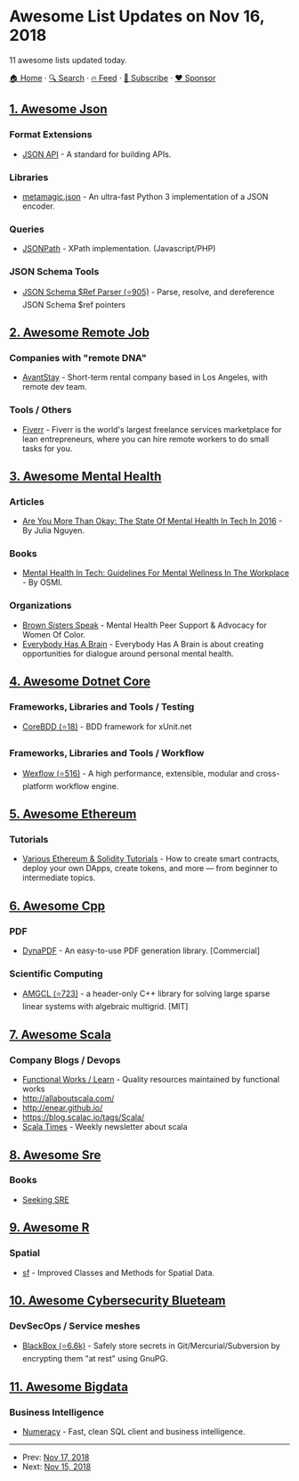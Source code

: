 # Awesome List Updates on Nov 16, 2018

11 awesome lists updated today.

[🏠 Home](/README.md) · [🔍 Search](https://www.trackawesomelist.com/search/) · [🔥 Feed](https://www.trackawesomelist.com/rss.xml) · [📮 Subscribe](https://trackawesomelist.us17.list-manage.com/subscribe?u=d2f0117aa829c83a63ec63c2f&id=36a103854c) · [❤️  Sponsor](https://github.com/sponsors/theowenyoung)



## [1. Awesome Json](/content/burningtree/awesome-json/README.md)

### Format Extensions

*   [JSON API](https://jsonapi.org/) - A standard for building APIs.

### Libraries

*   [metamagic.json](https://pypi.org/project/metamagic.json/) - An ultra-fast Python 3 implementation of a JSON encoder.

### Queries

*   [JSONPath](https://goessner.net/articles/JsonPath/) - XPath implementation. (Javascript/PHP)

### JSON Schema Tools

*   [JSON Schema $Ref Parser (⭐905)](https://github.com/APIDevTools/json-schema-ref-parser) - Parse, resolve, and dereference JSON Schema $ref pointers

## [2. Awesome Remote Job](/content/lukasz-madon/awesome-remote-job/README.md)

### Companies with "remote DNA"

*   [AvantStay](https://avantstay.com/careers) - Short-term rental company based in Los Angeles, with remote dev team.

### Tools / Others

*   [Fiverr](https://www.fiverr.com/) - Fiverr is the world's largest freelance services marketplace for lean entrepreneurs, where you can hire remote workers to do small tasks for you.

## [3. Awesome Mental Health](/content/dreamingechoes/awesome-mental-health/README.md)

### Articles

*   [Are You More Than Okay: The State Of Mental Health In Tech In 2016](https://modelviewculture.com/pieces/are-you-more-than-okay-the-state-of-mental-health-in-tech-in-2016) - By Julia Nguyen.

### Books

*   [Mental Health In Tech: Guidelines For Mental Wellness In The Workplace](https://leanpub.com/osmi-mental-wellness-in-the-workplace) - By OSMI.

### Organizations

*   [Brown Sisters Speak](https://twitter.com/BrownSistersSpk) - Mental Health Peer Support & Advocacy for Women Of Color.
*   [Everybody Has A Brain](http://everybodyhasabrain.com/) - Everybody Has A Brain is about creating opportunities for dialogue around personal mental health.

## [4. Awesome Dotnet Core](/content/thangchung/awesome-dotnet-core/README.md)

### Frameworks, Libraries and Tools / Testing

*   [CoreBDD (⭐18)](https://github.com/stevenknox/CoreBDD) - BDD framework for xUnit.net

### Frameworks, Libraries and Tools / Workflow

*   [Wexflow (⭐516)](https://github.com/aelassas/Wexflow) - A high performance, extensible, modular and cross-platform workflow engine.

## [5. Awesome Ethereum](/content/ttumiel/Awesome-Ethereum/README.md)

### Tutorials

*   [Various Ethereum & Solidity Tutorials](https://www.codementor.io/learn/blockchain/solidity-tutorials) - How to create smart contracts, deploy your own DApps, create tokens, and more — from beginner to intermediate topics.

## [6. Awesome Cpp](/content/fffaraz/awesome-cpp/README.md)

### PDF

*   [DynaPDF](http://www.dynaforms.com/) - An easy-to-use PDF generation library. \[Commercial]

### Scientific Computing

*   [AMGCL (⭐723)](https://github.com/ddemidov/amgcl) - a header-only C++ library for solving large sparse linear systems with algebraic multigrid. \[MIT]

## [7. Awesome Scala](/content/lauris/awesome-scala/README.md)

### Company Blogs / Devops

*   [Functional Works / Learn](https://functional.works-hub.com/learn/) - Quality resources maintained by functional works
*   <http://allaboutscala.com/>
*   <http://enear.github.io/>
*   <https://blog.scalac.io/tags/Scala/>
*   [Scala Times](https://scalatimes.com/) - Weekly newsletter about scala

## [8. Awesome Sre](/content/dastergon/awesome-sre/README.md)

### Books

*   [Seeking SRE](http://shop.oreilly.com/product/0636920063964.do)

## [9. Awesome R](/content/qinwf/awesome-R/README.md)

### Spatial

*   [sf](https://cran.r-project.org/web/packages/sf/index.html) - Improved Classes and Methods for Spatial Data.

## [10. Awesome Cybersecurity Blueteam](/content/fabacab/awesome-cybersecurity-blueteam/README.md)

### DevSecOps / Service meshes

*   [BlackBox (⭐6.6k)](https://github.com/StackExchange/blackbox) - Safely store secrets in Git/Mercurial/Subversion by encrypting them "at rest" using GnuPG.

## [11. Awesome Bigdata](/content/newTendermint/awesome-bigdata/README.md)

### Business Intelligence

*   [Numeracy](https://numeracy.co/) - Fast, clean SQL client and business intelligence.

---

- Prev: [Nov 17, 2018](/content/2018/11/17/README.md)
- Next: [Nov 15, 2018](/content/2018/11/15/README.md)